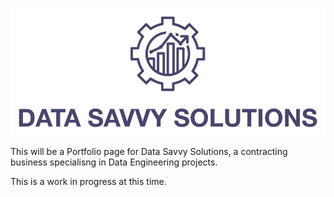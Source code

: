 ![Data Savvy Solutions](/assets/logo-text.png)

This will be a Portfolio page for Data Savvy Solutions, a contracting business specialisng in Data Engineering projects.

This is a work in progress at this time.

